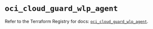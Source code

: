 # `oci_cloud_guard_wlp_agent`

Refer to the Terraform Registry for docs: [`oci_cloud_guard_wlp_agent`](https://registry.terraform.io/providers/hashicorp/oci/7.19.0/docs/resources/cloud_guard_wlp_agent).
